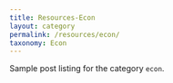 ```yaml
---
title: Resources-Econ
layout: category
permalink: /resources/econ/
taxonomy: Econ
---
```


Sample post listing for the category `econ`.